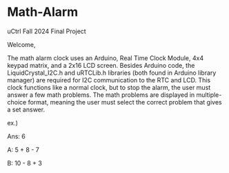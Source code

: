 # Math-Alarm
uCtrl Fall 2024 Final Project

Welcome,

The math alarm clock uses an Arduino, Real Time Clock Module, 4x4 keypad matrix, and a 2x16 LCD screen. Besides Arduino code, the LiquidCrystal_I2C.h and uRTCLib.h libraries (both found in Arduino library manager) are required for I2C communication to the RTC and LCD. This clock functions like a normal clock, but to stop the alarm, the user must answer a few math problems. The math problems are displayed in multiple-choice format, meaning the user must select the correct problem that gives a set answer. 

ex.)

Ans: 6

A: 5 + 8 - 7

B: 10 - 8 + 3
